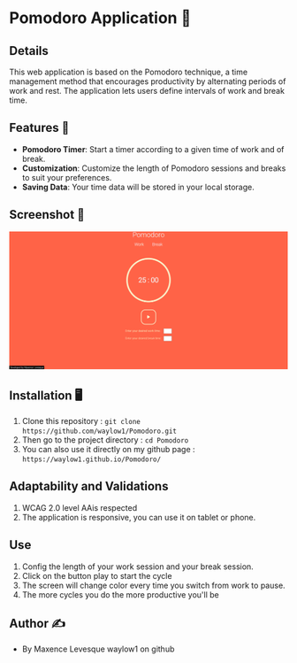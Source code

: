 # Pomodoro Application 	:tomato:

## Details
This web application is based on the Pomodoro technique, a time management method that encourages productivity by alternating periods of work and rest. The application lets users define intervals of work and break time.

## Features :scroll:
- **Pomodoro Timer**: Start a timer according to a given time of work and of break.
- **Customization**: Customize the length of Pomodoro sessions and breaks to suit your preferences.
- **Saving Data**: Your time data will be stored in your local storage.


## Screenshot :camera_flash:
![example](pictures/example.png)

## Installation :desktop_computer:
1. Clone this repository : `git clone https://github.com/waylow1/Pomodoro.git`
2. Then go to the project directory : `cd Pomodoro`
3. You can also use it directly on my github page : `https://waylow1.github.io/Pomodoro/`

## Adaptability and Validations
1. WCAG 2.0 level AAis respected
2. The application is responsive, you can use it on tablet or phone.


## Use
1. Config the length of your work session and your break session. 
2. Click on the button play to start the cycle
3. The screen will change color every time you switch from work to pause.
4. The more cycles you do the more productive you'll be 

## Author :writing_hand:
- By Maxence Levesque waylow1 on github
